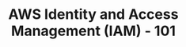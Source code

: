 ---
weight: 3
title: AWS Identity and Access Management (IAM) - 101
description: IAM Constructs to be aware of in AWS Marketplace Context.
---